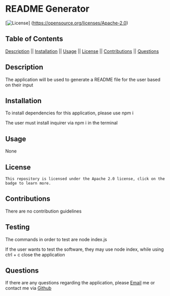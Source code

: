 # README Generator

  [![License](https://img.shields.io/badge/License-Apache_2.0-blueviolet.svg)] (https://opensource.org/licenses/Apache-2.0)

  ## Table of Contents

  [Description](#description) || [Installation](#installation) || [Usage](#usage) || [License](#license) || [Contributions](#contributions) || [Questions](#questions)

  ## Description

  The application will be used to generate a README file for the user based on their input

  ## Installation

  To install dependencies for this application, please use npm i  
  
  The user must install inquirer via npm i in the terminal

  ## Usage

  None  

  ## License

    This repository is licensed under the Apache 2.0 license, click on the badge to learn more.

  ## Contributions

  There are no contribution guidelines

  ## Testing

  The commands in order to test are node index.js  
  
  If the user wants to test the software, they may use node index, while using ctrl + c close the application

  ## Questions

  If there are any questions regarding the application, please [Email](mailto:natoiodice@gmail.com) me or contact me via [Github](Tzuzu)

